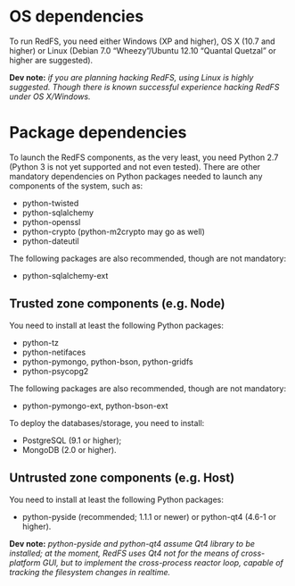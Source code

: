OS dependencies
===============
To run RedFS, you need either Windows (XP and higher), OS X (10.7 and higher)
or Linux (Debian 7.0 “Wheezy”/Ubuntu 12.10 “Quantal Quetzal” or higher are suggested).

**Dev note:** _if you are planning hacking RedFS, using Linux is highly suggested.
Though there is known successful experience hacking RedFS under OS X/Windows._


Package dependencies
====================
To launch the RedFS components, as the very least, you need Python 2.7
(Python 3 is not yet supported and not even tested). There are other mandatory dependencies
on Python packages needed to launch any components of the system, such as:
* python-twisted
* python-sqlalchemy
* python-openssl
* python-crypto (python-m2crypto may go as well)
* python-dateutil 

The following packages are also recommended, though are not mandatory:
* python-sqlalchemy-ext


Trusted zone components (e.g. Node)
-----------------------------------
You need to install at least the following Python packages:
* python-tz
* python-netifaces
* python-pymongo, python-bson, python-gridfs
* python-psycopg2

The following packages are also recommended, though are not mandatory:
* python-pymongo-ext, python-bson-ext

To deploy the databases/storage, you need to install:
* PostgreSQL (9.1 or higher);
* MongoDB (2.0 or higher).


Untrusted zone components (e.g. Host)
-------------------------------------
You need to install at least the following Python packages:
* python-pyside (recommended; 1.1.1 or newer) or python-qt4 (4.6-1 or higher).

**Dev note:** _python-pyside and python-qt4 assume Qt4 library to be installed; at the moment, RedFS uses Qt4 not for the means
of cross-platform GUI, but to implement the cross-process reactor loop, capable of tracking the filesystem changes
in realtime._
